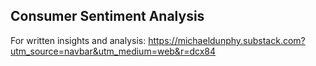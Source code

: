 ## Consumer Sentiment Analysis

For written insights and analysis: https://michaeldunphy.substack.com?utm_source=navbar&utm_medium=web&r=dcx84
